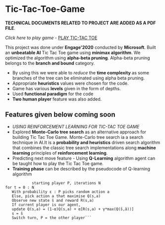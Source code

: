 # Tic-Tac-Toe-Game
**TECHNICAL DOCUMENTS RELATED TO PROJECT ARE ADDED AS A PDF FILE**.

*Click here to play game* - [PLAY TIC-TAC TOE](https://prasenjit07.github.io/Tic-Tac-Toe-Game/)

This project was done under **Engage'2020** conducted by **Microsoft**.
Built an **unbeatable AI** Tic Tac Toe game using **minimax algorithm**.
We optimized the algorithm using **alpha-beta pruning**.
Alpha-beta pruning belongs to the **branch and bound** category.
* By using this we were able to *reduce* the **time complexity** as some branches of the tree can be eliminated using alpha beta pruning.
* Appropriate **heuristics** values were chosen for the code.
* Game has various **levels** given in the form of depths.
* Used **functional paradigm** for the code
* **Two human player** feature was also added.
## **Features** given below coming soon
* *USING REINFORCEMENT LEARNING FOR TIC-TAC TOE GAME*
* Explored **Monte-Carlo tree search** as an alternative approach for building Tic Tac Toe Game. Monte-Carlo tree search ia a search technique in AI.It is a **probability and heuristics** driven search algorithm that combines the classic tree search implementations along **machine learning** principles of **reinforcement learning**.
* Predicting next move feature - Using **Q-Learning** algorithm agent can be taught how to play the Tic Tac Toe game.
* **Training phase** can be described by the pseudocode of Q-learning algorithm
```-Initialise: Q(s,a) = 0, starting state s, 
            starting player P, iterations N
for t = 0 : N
   With probability ε : P picks random action a
   Else, pick action a that maximise Q(s,a)
   Observe new state ŝ and reward R(s,a)
   If current player is our agent, 
   update Q(s,a) = (1-α)Q(s,a) + α[R(s,a) + γ*max(Q(ŝ,â))]
   s = ŝ
   Switch turn, P = the other player```
   
